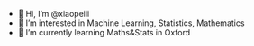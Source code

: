 - 👋 Hi, I’m @xiaopeiii
- 👀 I’m interested in Machine Learning, Statistics, Mathematics
- 🌱 I’m currently learning Maths&Stats in Oxford

<!---
xiaopeiii/xiaopeiii is a ✨ special ✨ repository because its `README.md` (this file) appears on your GitHub profile.
You can click the Preview link to take a look at your changes.
--->
